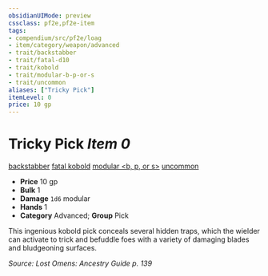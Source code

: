 ```yaml
---
obsidianUIMode: preview
cssclass: pf2e,pf2e-item
tags:
- compendium/src/pf2e/loag
- item/category/weapon/advanced
- trait/backstabber
- trait/fatal-d10
- trait/kobold
- trait/modular-b-p-or-s
- trait/uncommon
aliases: ["Tricky Pick"]
itemLevel: 0
price: 10 gp
---
```

# Tricky Pick *Item 0*  
[backstabber](../../../rules/traits/backstabber.md)  [fatal <d10>](../../../rules/traits/fatal.md)  [kobold](../../../rules/traits/kobold-b1.md)  [modular <b, p, or s>](../../../rules/traits/modular-logm.md)  [uncommon](../../../rules/traits/uncommon.md)  

- **Price** 10 gp
- **Bulk** 1
- **Damage** `1d6` modular
- **Hands** 1
- **Category** Advanced; **Group** Pick 

This ingenious kobold pick conceals several hidden traps, which the wielder can activate to trick and befuddle foes with a variety of damaging blades and bludgeoning surfaces.

*Source: Lost Omens: Ancestry Guide p. 139*